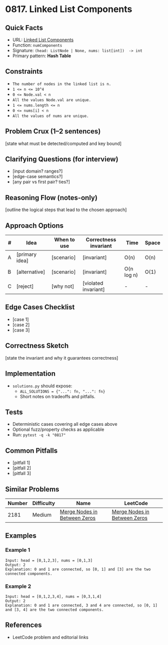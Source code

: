 # 0817. Linked List Components

## Quick Facts

- URL: [Linked List Components](https://leetcode.com/problems/linked-list-components/)
- Function: `numComponents`
- Signature: `(head: ListNode | None, nums: list[int])  -> int`
- Primary pattern: **Hash Table**

## Constraints

- `The number of nodes in the linked list is n.`
- `1 <= n <= 10^4`
- `0 <= Node.val < n`
- `All the values Node.val are unique.`
- `1 <= nums.length <= n`
- `0 <= nums[i] < n`
- `All the values of nums are unique.`

## Problem Crux (1–2 sentences)

[state what must be detected/computed and key bound]

## Clarifying Questions (for interview)

- [input domain? ranges?]
- [edge-case semantics?]
- [any pair vs first pair? ties?]

## Reasoning Flow (notes-only)

[outline the logical steps that lead to the chosen approach]

## Approach Options

| #   | Idea           | When to use | Correctness invariant | Time       | Space |
| --- | -------------- | ----------- | --------------------- | ---------- | ----- |
| A   | [primary idea] | [scenario]  | [invariant]           | O(n)       | O(n)  |
| B   | [alternative]  | [scenario]  | [invariant]           | O(n log n) | O(1)  |
| C   | [reject]       | [why not]   | [violated invariant]  | -          | -     |

## Edge Cases Checklist

- [case 1]
- [case 2]
- [case 3]

## Correctness Sketch

[state the invariant and why it guarantees correctness]

## Implementation

- `solutions.py` should expose:
    - `ALL_SOLUTIONS = {"...": fn, "...": fn}`
    - Short notes on tradeoffs and pitfalls.

## Tests

- Deterministic cases covering all edge cases above
- Optional fuzz/property checks as applicable
- Run: `pytest -q -k "0817"`

## Common Pitfalls

- [pitfall 1]
- [pitfall 2]
- [pitfall 3]

## Similar Problems

| Number | Difficulty | Name                                                                           | LeetCode                                                                                    |
| ------ | ---------- | ------------------------------------------------------------------------------ | ------------------------------------------------------------------------------------------- |
| 2181   | Medium     | [Merge Nodes in Between Zeros](../2181-merge-nodes-in-between-zeros/readme.md) | [Merge Nodes in Between Zeros](https://leetcode.com/problems/merge-nodes-in-between-zeros/) |

## Examples

### Example 1

```text
Input: head = [0,1,2,3], nums = [0,1,3]
Output: 2
Explanation: 0 and 1 are connected, so [0, 1] and [3] are the two connected components.
```

### Example 2

```text
Input: head = [0,1,2,3,4], nums = [0,3,1,4]
Output: 2
Explanation: 0 and 1 are connected, 3 and 4 are connected, so [0, 1] and [3, 4] are the two connected components.
```

## References

- LeetCode problem and editorial links
